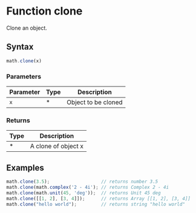 # Function clone

Clone an object.


## Syntax

```js
math.clone(x)
```

### Parameters

Parameter | Type | Description
--------- | ---- | -----------
`x` | * | Object to be cloned

### Returns

Type | Description
---- | -----------
* | A clone of object x


## Examples

```js
math.clone(3.5);                   // returns number 3.5
math.clone(math.complex('2 - 4i'); // returns Complex 2 - 4i
math.clone(math.unit(45, 'deg'));  // returns Unit 45 deg
math.clone([[1, 2], [3, 4]]);      // returns Array [[1, 2], [3, 4]]
math.clone("hello world");         // returns string "hello world"
```




<!-- Note: This file is automatically generated from source code comments. Changes made in this file will be overridden. -->

